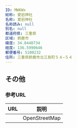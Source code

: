 ```yaml
---
ID: MW6Wx
総称: 愛宕神社
名称: 愛宕神社
名称読み: null
別名: null
都道府県: 三重県
区域: 鈴鹿市
緯度: 34.8440734
経度: 136.5990646
郵便番号: 5100232
住所: 三重県鈴鹿市北江島町５４−５４
---
```


## その他

### 参考URL

| URL | 説明          |
| --- | ------------- |
|     | OpenStreetMap |
